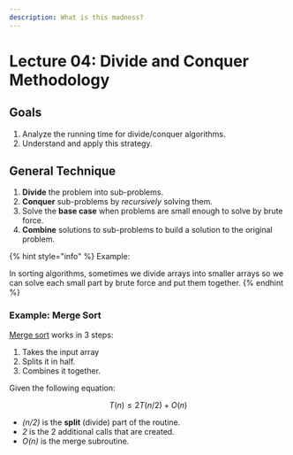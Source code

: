 ```yaml
---
description: What is this madness?
---
```


# Lecture 04: Divide and Conquer Methodology

## Goals

1. Analyze the running time for divide/conquer algorithms.
2. Understand and apply this strategy.



## General Technique

1. **Divide** the problem into sub-problems.
2. **Conquer** sub-problems by _recursively_ solving them.
3. Solve the **base case** when problems are small enough to solve by brute force.
4. **Combine** solutions to sub-problems to build a solution to the original problem.

{% hint style="info" %}
Example:

In sorting algorithms, sometimes we divide arrays into smaller arrays so we can solve each small part by brute force and put them together.
{% endhint %}

### Example: Merge Sort

[Merge sort](https://medium.com/basecs/making-sense-of-merge-sort-part-1-49649a143478) works in 3 steps:

1. Takes the input array
2. Splits it in half.
3. Combines it together.

Given the following equation:

$$
T(n) ≤ 2T(n/2)+O(n)
$$

* _\(n/2\)_ is the **split** \(divide\) part of the routine.
* _2_ is the 2 additional calls that are created.
* _O\(n\)_ is the merge subroutine.



